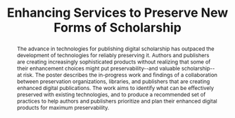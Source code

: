 ---
abstract: The advance in technologies for publishing digital scholarship has outpaced
  the development of technologies for reliably preserving it. Authors and publishers
  are creating increasingly sophisticated products without realizing that some of
  their enhancement choices might put preservability--and valuable scholarship--at
  risk. The poster describes the in-progress work and findings of a collaboration
  between preservation organizations, libraries, and publishers that are creating
  enhanced digital publications. The work aims to identify what can be effectively
  preserved with existing technologies, and to produce a recommended set of practices
  to help authors and publishers prioritize and plan their enhanced digital products
  for maximum preservability.
creators:
- Doerr, Susan
- Van Dyck, Craig
- Hanson, Karen
- Millman, David
- Wittenberg, Kate
date: null
document_url: https://services.phaidra.univie.ac.at/api/object/o:1079778/download
grand_parent: iPRES
institutions: []
keywords: []
landing_page_url: https://phaidra.univie.ac.at/o:1079778
language: eng
layout: publication
license: CC BY 4.0 International
notes_url: null
parent: iPRES 2019
presentation_url: null
publication_type: poster
size: 148090
source_name: iPRES
title: 'Enhancing Services to Preserve New Forms of Scholarship '
year: 2019
---